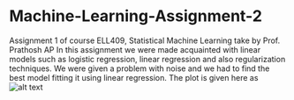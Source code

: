 # Machine-Learning-Assignment-2
Assignment 1 of course ELL409, Statistical Machine Learning take by Prof. Prathosh AP
In this assignment we were made acquainted with linear models such as logistic regression, linear regression and also regularization techniques. We were given a problem with noise and we had to find the best model fitting it using linear regression. The plot is given here as 
![alt text](https://raw.githubusercontent.com/saurabhkumar8112/Machine-Learning-Assignment-2/River_plots.png)
